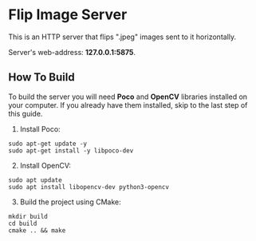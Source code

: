 # Flip Image Server
This is an HTTP server that flips ".jpeg" images sent to it horizontally.

Server's web-address: **127.0.0.1:5875**.

## How To Build
To build the server you will need **Poco** and **OpenCV** libraries installed on your computer.
If you already have them installed, skip to the last step of this guide.

1) Install Poco:
~~~
sudo apt-get update -y
sudo apt-get install -y libpoco-dev
~~~
2) Install OpenCV:
~~~
sudo apt update
sudo apt install libopencv-dev python3-opencv
~~~
3) Build the project using CMake:
~~~
mkdir build
cd build
cmake .. && make
~~~
